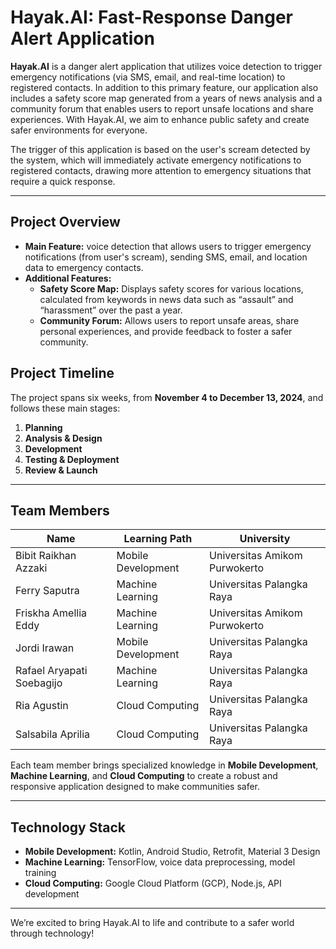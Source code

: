 # Hayak.AI: Fast-Response Danger Alert Application

**Hayak.AI** is a danger alert application that utilizes voice detection to trigger emergency notifications (via SMS, email, and real-time location) to registered contacts. In addition to this primary feature, our application also includes a safety score map generated from a years of news analysis and a community forum that enables users to report unsafe locations and share experiences. With Hayak.AI, we aim to enhance public safety and create safer environments for everyone.

The trigger of this application is based on the user's scream detected by the system, which will immediately activate emergency notifications to registered contacts, drawing more attention to emergency situations that require a quick response.

---

## Project Overview

- **Main Feature:** voice detection that allows users to trigger emergency notifications (from user's scream), sending SMS, email, and location data to emergency contacts.
- **Additional Features:** 
  - **Safety Score Map:** Displays safety scores for various locations, calculated from keywords in news data such as “assault” and “harassment” over the past a year.
  - **Community Forum:** Allows users to report unsafe areas, share personal experiences, and provide feedback to foster a safer community.

## Project Timeline

The project spans six weeks, from **November 4 to December 13, 2024**, and follows these main stages:
1. **Planning**
2. **Analysis & Design**
3. **Development**
4. **Testing & Deployment**
5. **Review & Launch**

---

## Team Members

| Name                  | Learning Path          | University                     |
|-----------------------|------------------------|--------------------------------|
| Bibit Raikhan Azzaki  | Mobile Development     | Universitas Amikom Purwokerto  |
| Ferry Saputra         | Machine Learning       | Universitas Palangka Raya      |
| Friskha Amellia Eddy  | Machine Learning       | Universitas Amikom Purwokerto  |
| Jordi Irawan          | Mobile Development     | Universitas Palangka Raya      |
| Rafael Aryapati Soebagijo | Machine Learning | Universitas Palangka Raya      |
| Ria Agustin           | Cloud Computing        | Universitas Palangka Raya      |
| Salsabila Aprilia     | Cloud Computing        | Universitas Palangka Raya      |

Each team member brings specialized knowledge in **Mobile Development**, **Machine Learning**, and **Cloud Computing** to create a robust and responsive application designed to make communities safer.

---

## Technology Stack

- **Mobile Development:** Kotlin, Android Studio, Retrofit, Material 3 Design
- **Machine Learning:** TensorFlow, voice data preprocessing, model training
- **Cloud Computing:** Google Cloud Platform (GCP), Node.js, API development

---

We’re excited to bring Hayak.AI to life and contribute to a safer world through technology!
